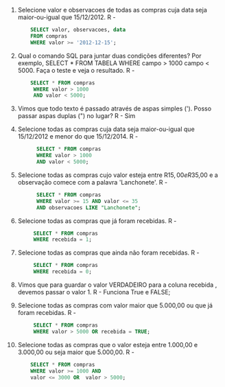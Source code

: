 1. Selecione valor e observacoes de todas as compras cuja data seja maior-ou-igual que 15/12/2012.
   R -
   ```SQL
       SELECT valor, observacoes, data
       FROM compras
       WHERE valor >= '2012-12-15';
   ```
2. Qual o comando SQL para juntar duas condições diferentes? Por exemplo, SELECT \* FROM TABELA WHERE campo > 1000 campo < 5000. Faça o teste e veja o resultado.
   R -
   ```SQL
       SELECT * FROM compras
        WHERE valor > 1000
        AND valor < 5000;
   ```
3. Vimos que todo texto é passado através de aspas simples ('). Posso passar aspas duplas (") no lugar?
   R - Sim
4. Selecione todas as compras cuja data seja maior-ou-igual que 15/12/2012 e menor do que 15/12/2014.
   R -
   ```SQL
         SELECT * FROM compras
         WHERE valor > 1000
         AND valor < 5000;
   ```
5. Selecione todas as compras cujo valor esteja entre R$15,00 e R$35,00 e a observação comece com a palavra 'Lanchonete'.
   R -
   ```SQL
         SELECT * FROM compras
         WHERE valor >= 15 AND valor <= 35
         AND observacoes LIKE "Lanchonete";
   ```
6. Selecione todas as compras que já foram recebidas.
   R -
   ```SQL
        SELECT * FROM compras
        WHERE recebida = 1;
   ```
7. Selecione todas as compras que ainda não foram recebidas.
   R -
   ```SQL
        SELECT * FROM compras
        WHERE recebida = 0;
   ```
8. Vimos que para guardar o valor VERDADEIRO para a coluna recebida , devemos passar o valor 1.
   R - Funciona True e FALSE;

9. Selecione todas as compras com valor maior que 5.000,00 ou que já foram recebidas.
   R -
   ```SQL
        SELECT * FROM compras
        WHERE valor > 5000 OR recebida = TRUE;
   ```
10. Selecione todas as compras que o valor esteja entre 1.000,00 e 3.000,00 ou seja maior que 5.000,00.
    R -
    ```SQL
        SELECT * FROM compras
        WHERE valor >= 1000 AND
        valor <= 3000 OR  valor > 5000;
    ```
